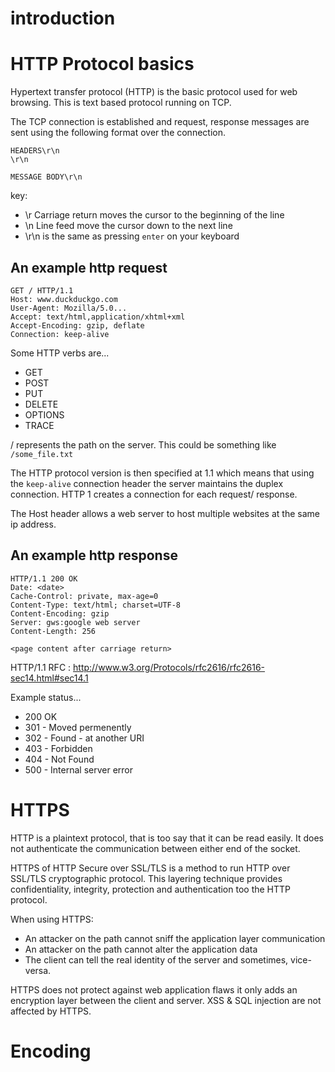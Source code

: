 
# introduction

# HTTP Protocol basics

Hypertext transfer protocol (HTTP) is the basic protocol used for web browsing. This is text based protocol running on TCP.

The TCP connection is established and request, response messages are sent using the following format over the connection.

```
HEADERS\r\n
\r\n

MESSAGE BODY\r\n
```
key:
* \r Carriage return moves the cursor to the beginning of the line
* \n Line feed move the cursor down to the next line
* \r\n is the same as pressing `enter` on your keyboard

## An example http request
```
GET / HTTP/1.1
Host: www.duckduckgo.com
User-Agent: Mozilla/5.0...
Accept: text/html,application/xhtml+xml
Accept-Encoding: gzip, deflate
Connection: keep-alive
```

Some HTTP verbs are...

* GET
* POST
* PUT
* DELETE
* OPTIONS
* TRACE

/ represents the path on the server. This could be something like `/some_file.txt`

The HTTP protocol version is then specified at 1.1 which means that using the `keep-alive` connection header the server maintains the duplex connection. HTTP 1 creates a connection for each request/ response.

The Host header allows a web server to host multiple websites at the same ip address.

## An example http response

```
HTTP/1.1 200 OK
Date: <date>
Cache-Control: private, max-age=0
Content-Type: text/html; charset=UTF-8
Content-Encoding: gzip
Server: gws:google web server
Content-Length: 256

<page content after carriage return>
```
HTTP/1.1 RFC : http://www.w3.org/Protocols/rfc2616/rfc2616-sec14.html#sec14.1

Example status...

* 200 OK
* 301 - Moved permenently
* 302 - Found - at another URI
* 403 - Forbidden
* 404 - Not Found
* 500 - Internal server error

# HTTPS

HTTP is a plaintext protocol, that is too say that it can be read easily. It does not authenticate the communication between either end of the socket.

HTTPS of HTTP Secure over SSL/TLS is a method to run HTTP over SSL/TLS cryptographic protocol. This layering technique provides confidentiality, integrity, protection and authentication too the HTTP protocol.

When using HTTPS:

* An attacker on the path cannot sniff the application layer communication
* An attacker on the path cannot alter the application data
* The client can tell the real identity of the server and sometimes, vice-versa.

HTTPS does not protect against web application flaws it only adds an encryption layer between the client and server. XSS & SQL injection are not affected by HTTPS.

# Encoding
